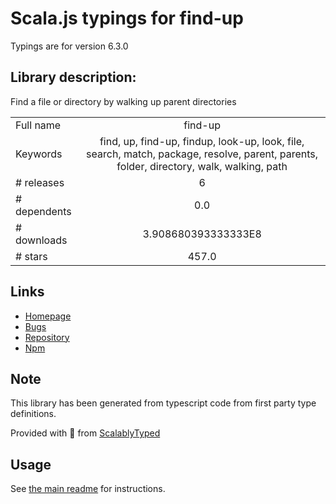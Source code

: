 
# Scala.js typings for find-up

Typings are for version 6.3.0

## Library description:
Find a file or directory by walking up parent directories

|                    |                 |
| ------------------ | :-------------: |
| Full name          | find-up |
| Keywords           | find, up, find-up, findup, look-up, look, file, search, match, package, resolve, parent, parents, folder, directory, walk, walking, path |
| # releases         | 6 |
| # dependents       | 0.0 |
| # downloads        | 3.908680393333333E8 |
| # stars            | 457.0 |

## Links
- [Homepage](https://github.com/sindresorhus/find-up#readme)
- [Bugs](https://github.com/sindresorhus/find-up/issues)
- [Repository](https://github.com/sindresorhus/find-up)
- [Npm](https://www.npmjs.com/package/find-up)
    


## Note
This library has been generated from typescript code from first party type definitions.

Provided with :purple_heart: from [ScalablyTyped](https://github.com/oyvindberg/ScalablyTyped)

## Usage
See [the main readme](../../readme.md) for instructions.


